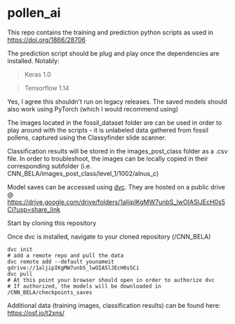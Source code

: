 # pollen_ai

This repo contains the training and prediction python scripts as used in https://doi.org/1866/28706  

The prediction script should be plug and play once the dependencies are installed. Notably:

> Keras 1.0

> Tensorflow 1.14

Yes, I agree this shouldn't run on legacy releases. The saved models should also work using PyTorch (which I would recommend using)

The images located in the fossil_dataset folder are can be used in order to play around with the scripts - it is unlabeled data gathered from fossil pollens, captured using the Classyfinder slide scanner.

Classification results will be stored in the images_post_class folder as a .csv file. In order to troubleshoot, the images can be locally copied in their corresponding subfolder 
(i.e. CNN_BELA/images_post_class/level_1/1002/alnus_c)


Model saves can be accessed using [dvc](https://dvc.org/). They are hosted on a public drive @ https://drive.google.com/drive/folders/1aljipIKgMW7unbS_lwOIASlJEcH0s5Ci?usp=share_link


Start by cloning this repository


Once dvc is installed, navigate to your cloned repository (/CNN_BELA)

```
dvc init
# add a remote repo and pull the data
dvc remote add --default younameit gdrive://1aljipIKgMW7unbS_lwOIASlJEcH0s5Ci
dvc pull
# At this point your browser should open in order to authorize dvc
# If authorized, the models will be downloaded in /CNN_BELA/checkpoints_saves
```

Additional data (training images, classification results) can be found here: https://osf.io/t2xns/
